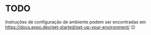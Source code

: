 # TODO

Instruções de configuração de ambiente podem ser encontradas em https://docs.expo.dev/get-started/set-up-your-environment/ 😉
